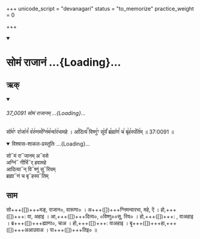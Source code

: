 +++
unicode_script = "devanagari"
status = "to_memorize"
practice_weight = 0

+++
<div class="js_include" includetitle="true" newlevelforh1="1" unfilled url="/vedAH_sAma/paravastu-sAma/devaH/misc-devas/somaM-rAjAnam/">
<details open><summary><h1>सोमं राजानं ...{Loading}...</h1></summary>

## ऋक्
<div class="js_include" includetitle="false" newlevelforh1="5" unfilled="" url="/vedAH_sAma/kauthumam/saMhitA/vishvAsa-prastutiH/1_pUrvArchikaH/1/2/37_0091_somaM_rAjAnam.md">
<details open><summary><h6>37_0091 सोमं राजानम् ...{Loading}...</h6></summary>

सो꣢म꣣ꣳ रा꣡जा꣢नं꣣ व꣡रु꣢णम꣣ग्नि꣢म꣣न्वा꣡र꣢भामहे । आ꣣दित्यं꣢꣫ विष्णु꣣ꣳ सू꣡र्यं꣢ ब्र꣣ह्मा꣡णं꣢ च꣣ बृ꣢ह꣣स्प꣡ति꣢म् ॥ 37:0091 ॥

<div class="js_include" newlevelforh1="2" title="विश्वास-शाकल-प्रस्तुतिः" unfilled="" url="/vedAH_Rk/shAkalam/saMhitA/vishvAsa-prastutiH/10/141/03_somaM_rAjAnamavase_agniM.md">
<details open><summary><h8>विश्वास-शाकल-प्रस्तुतिः ...{Loading}...</h8></summary>

सो᳓मं रा᳓जानम् अ᳓वसे  
अग्निं᳓ गीर्भि᳓र् हवामहे  
आदित्या᳓न् वि᳓ष्णुं सू᳓रियम्  
ब्रह्मा᳓णं च बृ᳓हस्प᳓तिम्
</details>
</div>
</details>
</div>  
  

## साम

<div caption="रामानुजार्यः 1974 " class="audioEmbed" src="https://archive
.org/download/jaiminIya-sAma-gAna-paravastu-tradition-rAmAnuja/somaM-rAjAnam.mp3"></div>
<div caption="गोपालार्यः 2015  " class="audioEmbed" src="https://archive
.org/download/jaiminIya-sAma-gAna-paravastu-tradition-gopAla-2015/somaM-rAjAnam.mp3"></div>

सो+++([])+++मङ्, राजान०, वारूणा० । अ+++([])+++ग्निमन्वारभा, महे, ऎ ।  हो,+++([])+++: वा, अहाइ । 
आ,+++([])+++दित्य०, ०विष्णु००सू, रिय० । हो,+++([])+++: , वाअहाइ । ब्र+++([])+++ह्माणा०, चाअ । हो,+++([])+++: वाअहाइ ।  बॄ+++([])+++हा,+++([])+++अआउवाअ । पा+++([])+++तिइ० ॥
</details>
</div>